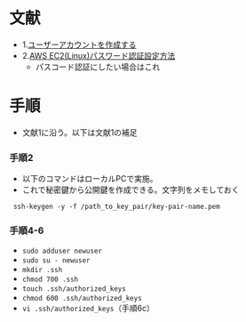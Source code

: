 # 文献
- 1.[ユーザーアカウントを作成する](https://docs.aws.amazon.com/ja_jp/AWSEC2/latest/UserGuide/managing-users.html#create-user-account)
- 2.[AWS EC2(Linux)パスワード認証設定方法](https://qiita.com/sakaguchi_/items/d96c50220a8d5c1c78bd)
  - パスコード認証にしたい場合はこれ
  
# 手順
- 文献1に沿う。以下は文献1の補足
### 手順2
- 以下のコマンドはローカルPCで実施。
- これで秘密鍵から公開鍵を作成できる。文字列をメモしておく

```
 ssh-keygen -y -f /path_to_key_pair/key-pair-name.pem
```
    
### 手順4-6
- `sudo adduser newuser`
- `sudo su - newuser`
- `mkdir .ssh`
- `chmod 700 .ssh`
- `touch .ssh/authorized_keys`
- `chmod 600 .ssh/authorized_keys`
- `vi .ssh/authorized_keys`（手順6c）
